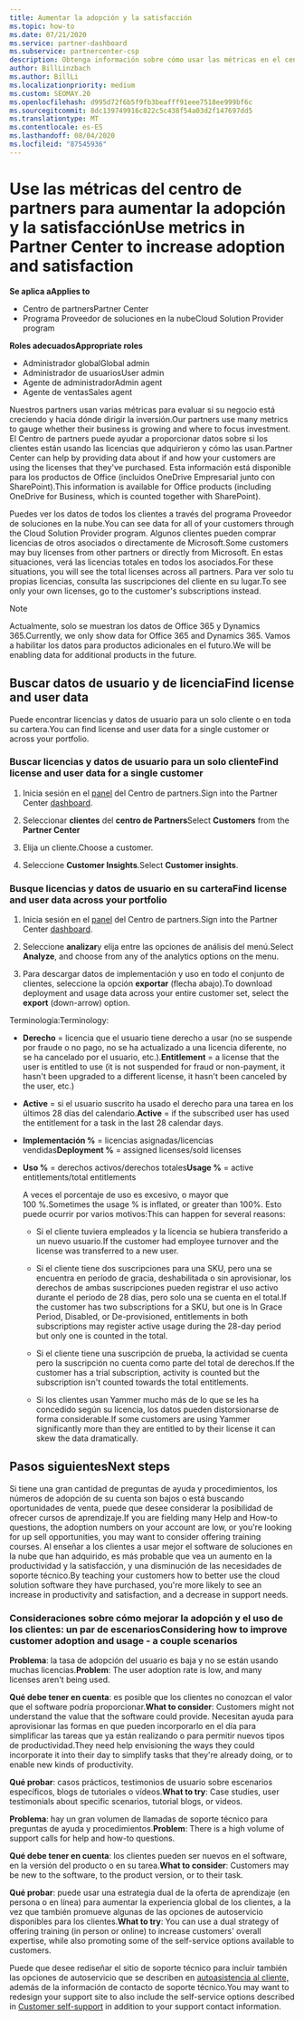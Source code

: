 ```yaml
---
title: Aumentar la adopción y la satisfacción
ms.topic: how-to
ms.date: 07/21/2020
ms.service: partner-dashboard
ms.subservice: partnercenter-csp
description: Obtenga información sobre cómo usar las métricas en el centro de Partners. Las métricas pueden mostrar si su negocio está creciendo, cómo los clientes usan sus licencias y dónde centrar la inversión.
author: BillLinzbach
ms.author: BillLi
ms.localizationpriority: medium
ms.custom: SEOMAY.20
ms.openlocfilehash: d995d72f6b5f9fb3beafff91eee7518ee999bf6c
ms.sourcegitcommit: 8dc139749916c822c5c438f54a03d2f147697dd5
ms.translationtype: MT
ms.contentlocale: es-ES
ms.lasthandoff: 08/04/2020
ms.locfileid: "87545936"
---
```

# <a name="use-metrics-in-partner-center-to-increase-adoption-and-satisfaction"></a><span data-ttu-id="e1d6f-104">Use las métricas del centro de partners para aumentar la adopción y la satisfacción</span><span class="sxs-lookup"><span data-stu-id="e1d6f-104">Use metrics in Partner Center to increase adoption and satisfaction</span></span>

<span data-ttu-id="e1d6f-105">**Se aplica a**</span><span class="sxs-lookup"><span data-stu-id="e1d6f-105">**Applies to**</span></span>

- <span data-ttu-id="e1d6f-106">Centro de partners</span><span class="sxs-lookup"><span data-stu-id="e1d6f-106">Partner Center</span></span>
- <span data-ttu-id="e1d6f-107">Programa Proveedor de soluciones en la nube</span><span class="sxs-lookup"><span data-stu-id="e1d6f-107">Cloud Solution Provider program</span></span>

<span data-ttu-id="e1d6f-108">**Roles adecuados**</span><span class="sxs-lookup"><span data-stu-id="e1d6f-108">**Appropriate roles**</span></span>

- <span data-ttu-id="e1d6f-109">Administrador global</span><span class="sxs-lookup"><span data-stu-id="e1d6f-109">Global admin</span></span>
- <span data-ttu-id="e1d6f-110">Administrador de usuarios</span><span class="sxs-lookup"><span data-stu-id="e1d6f-110">User admin</span></span>
- <span data-ttu-id="e1d6f-111">Agente de administrador</span><span class="sxs-lookup"><span data-stu-id="e1d6f-111">Admin agent</span></span>
- <span data-ttu-id="e1d6f-112">Agente de ventas</span><span class="sxs-lookup"><span data-stu-id="e1d6f-112">Sales agent</span></span>

<span data-ttu-id="e1d6f-113">Nuestros partners usan varias métricas para evaluar si su negocio está creciendo y hacia dónde dirigir la inversión.</span><span class="sxs-lookup"><span data-stu-id="e1d6f-113">Our partners use many metrics to gauge whether their business is growing and where to focus investment.</span></span> <span data-ttu-id="e1d6f-114">El Centro de partners puede ayudar a proporcionar datos sobre si los clientes están usando las licencias que adquirieron y cómo las usan.</span><span class="sxs-lookup"><span data-stu-id="e1d6f-114">Partner Center can help by providing data about if and how your customers are using the licenses that they've purchased.</span></span> <span data-ttu-id="e1d6f-115">Esta información está disponible para los productos de Office (incluidos OneDrive Empresarial junto con SharePoint).</span><span class="sxs-lookup"><span data-stu-id="e1d6f-115">This information is available for Office products (including OneDrive for Business, which is counted together with SharePoint).</span></span>

<span data-ttu-id="e1d6f-116">Puedes ver los datos de todos los clientes a través del programa Proveedor de soluciones en la nube.</span><span class="sxs-lookup"><span data-stu-id="e1d6f-116">You can see data for all of your customers through the Cloud Solution Provider program.</span></span> <span data-ttu-id="e1d6f-117">Algunos clientes pueden comprar licencias de otros asociados o directamente de Microsoft.</span><span class="sxs-lookup"><span data-stu-id="e1d6f-117">Some customers may buy licenses from other partners or directly from Microsoft.</span></span> <span data-ttu-id="e1d6f-118">En estas situaciones, verá las licencias totales en todos los asociados.</span><span class="sxs-lookup"><span data-stu-id="e1d6f-118">For these situations, you will see the total licenses across all partners.</span></span> <span data-ttu-id="e1d6f-119">Para ver solo tu propias licencias, consulta las suscripciones del cliente en su lugar.</span><span class="sxs-lookup"><span data-stu-id="e1d6f-119">To see only your own licenses, go to the customer's subscriptions instead.</span></span>

> [!NOTE]  
> <span data-ttu-id="e1d6f-120">Actualmente, solo se muestran los datos de Office 365 y Dynamics 365.</span><span class="sxs-lookup"><span data-stu-id="e1d6f-120">Currently, we only show data for Office 365 and Dynamics 365.</span></span> <span data-ttu-id="e1d6f-121">Vamos a habilitar los datos para productos adicionales en el futuro.</span><span class="sxs-lookup"><span data-stu-id="e1d6f-121">We will be enabling data for additional products in the future.</span></span>

## <a name="find-license-and-user-data"></a><span data-ttu-id="e1d6f-122">Buscar datos de usuario y de licencia</span><span class="sxs-lookup"><span data-stu-id="e1d6f-122">Find license and user data</span></span>

<span data-ttu-id="e1d6f-123">Puede encontrar licencias y datos de usuario para un solo cliente o en toda su cartera.</span><span class="sxs-lookup"><span data-stu-id="e1d6f-123">You can find license and user data for a single customer or across your portfolio.</span></span>

### <a name="find-license-and-user-data-for-a-single-customer"></a><span data-ttu-id="e1d6f-124">Buscar licencias y datos de usuario para un solo cliente</span><span class="sxs-lookup"><span data-stu-id="e1d6f-124">Find license and user data for a single customer</span></span>

1. <span data-ttu-id="e1d6f-125">Inicia sesión en el [panel](https://partner.microsoft.com/dashboard) del Centro de partners.</span><span class="sxs-lookup"><span data-stu-id="e1d6f-125">Sign into the Partner Center [dashboard](https://partner.microsoft.com/dashboard).</span></span>

2. <span data-ttu-id="e1d6f-126">Seleccionar **clientes** del **centro de Partners**</span><span class="sxs-lookup"><span data-stu-id="e1d6f-126">Select **Customers** from the **Partner Center**</span></span>

3. <span data-ttu-id="e1d6f-127">Elija un cliente.</span><span class="sxs-lookup"><span data-stu-id="e1d6f-127">Choose a customer.</span></span>

4. <span data-ttu-id="e1d6f-128">Seleccione **Customer Insights**.</span><span class="sxs-lookup"><span data-stu-id="e1d6f-128">Select **Customer insights**.</span></span>

### <a name="find-license-and-user-data-across-your-portfolio"></a><span data-ttu-id="e1d6f-129">Busque licencias y datos de usuario en su cartera</span><span class="sxs-lookup"><span data-stu-id="e1d6f-129">Find license and user data across your portfolio</span></span>

1. <span data-ttu-id="e1d6f-130">Inicia sesión en el [panel](https://partner.microsoft.com/dashboard) del Centro de partners.</span><span class="sxs-lookup"><span data-stu-id="e1d6f-130">Sign into the Partner Center [dashboard](https://partner.microsoft.com/dashboard).</span></span>

2. <span data-ttu-id="e1d6f-131">Seleccione **analizar**y elija entre las opciones de análisis del menú.</span><span class="sxs-lookup"><span data-stu-id="e1d6f-131">Select **Analyze**, and choose from any of the analytics options on the menu.</span></span>

3. <span data-ttu-id="e1d6f-132">Para descargar datos de implementación y uso en todo el conjunto de clientes, seleccione la opción **exportar** (flecha abajo).</span><span class="sxs-lookup"><span data-stu-id="e1d6f-132">To download deployment and usage data across your entire customer set, select the **export** (down-arrow) option.</span></span>

<span data-ttu-id="e1d6f-133">Terminología:</span><span class="sxs-lookup"><span data-stu-id="e1d6f-133">Terminology:</span></span>

- <span data-ttu-id="e1d6f-134">**Derecho** = licencia que el usuario tiene derecho a usar (no se suspende por fraude o no pago, no se ha actualizado a una licencia diferente, no se ha cancelado por el usuario, etc.).</span><span class="sxs-lookup"><span data-stu-id="e1d6f-134">**Entitlement** = a license that the user is entitled to use (it is not suspended for fraud or non-payment, it hasn't been upgraded to a different license, it hasn't been canceled by the user, etc.)</span></span>

- <span data-ttu-id="e1d6f-135">**Active** = si el usuario suscrito ha usado el derecho para una tarea en los últimos 28 días del calendario.</span><span class="sxs-lookup"><span data-stu-id="e1d6f-135">**Active** = if the subscribed user has used the entitlement for a task in the last 28 calendar days.</span></span>

- <span data-ttu-id="e1d6f-136">**Implementación %** = licencias asignadas/licencias vendidas</span><span class="sxs-lookup"><span data-stu-id="e1d6f-136">**Deployment %** = assigned licenses/sold licenses</span></span>

- <span data-ttu-id="e1d6f-137">**Uso %** = derechos activos/derechos totales</span><span class="sxs-lookup"><span data-stu-id="e1d6f-137">**Usage %** = active entitlements/total entitlements</span></span>

   <span data-ttu-id="e1d6f-138">A veces el porcentaje de uso es excesivo, o mayor que 100 %.</span><span class="sxs-lookup"><span data-stu-id="e1d6f-138">Sometimes the usage % is inflated, or greater than 100%.</span></span> <span data-ttu-id="e1d6f-139">Esto puede ocurrir por varios motivos:</span><span class="sxs-lookup"><span data-stu-id="e1d6f-139">This can happen for several reasons:</span></span>

  - <span data-ttu-id="e1d6f-140">Si el cliente tuviera empleados y la licencia se hubiera transferido a un nuevo usuario.</span><span class="sxs-lookup"><span data-stu-id="e1d6f-140">If the customer had employee turnover and the license was transferred to a new user.</span></span>

  - <span data-ttu-id="e1d6f-141">Si el cliente tiene dos suscripciones para una SKU, pero una se encuentra en período de gracia, deshabilitada o sin aprovisionar, los derechos de ambas suscripciones pueden registrar el uso activo durante el período de 28 días, pero solo una se cuenta en el total.</span><span class="sxs-lookup"><span data-stu-id="e1d6f-141">If the customer has two subscriptions for a SKU, but one is In Grace Period, Disabled, or De-provisioned, entitlements in both subscriptions may register active usage during the 28-day period but only one is counted in the total.</span></span>

  - <span data-ttu-id="e1d6f-142">Si el cliente tiene una suscripción de prueba, la actividad se cuenta pero la suscripción no cuenta como parte del total de derechos.</span><span class="sxs-lookup"><span data-stu-id="e1d6f-142">If the customer has a trial subscription, activity is counted but the subscription isn't counted towards the total entitlements.</span></span>

  - <span data-ttu-id="e1d6f-143">Si los clientes usan Yammer mucho más de lo que se les ha concedido según su licencia, los datos pueden distorsionarse de forma considerable.</span><span class="sxs-lookup"><span data-stu-id="e1d6f-143">If some customers are using Yammer significantly more than they are entitled to by their license it can skew the data dramatically.</span></span>

## <a name="next-steps"></a><span data-ttu-id="e1d6f-144">Pasos siguientes</span><span class="sxs-lookup"><span data-stu-id="e1d6f-144">Next steps</span></span>

<span data-ttu-id="e1d6f-145">Si tiene una gran cantidad de preguntas de ayuda y procedimientos, los números de adopción de su cuenta son bajos o está buscando oportunidades de venta, puede que desee considerar la posibilidad de ofrecer cursos de aprendizaje.</span><span class="sxs-lookup"><span data-stu-id="e1d6f-145">If you are fielding many Help and How-to questions, the adoption numbers on your account are low, or you're looking for up sell opportunities, you may want to consider offering training courses.</span></span> <span data-ttu-id="e1d6f-146">Al enseñar a los clientes a usar mejor el software de soluciones en la nube que han adquirido, es más probable que vea un aumento en la productividad y la satisfacción, y una disminución de las necesidades de soporte técnico.</span><span class="sxs-lookup"><span data-stu-id="e1d6f-146">By teaching your customers how to better use the cloud solution software they have purchased, you're more likely to see an increase in productivity and satisfaction, and a decrease in support needs.</span></span>

### <a name="considering-how-to-improve-customer-adoption-and-usage---a-couple-scenarios"></a><span data-ttu-id="e1d6f-147">Consideraciones sobre cómo mejorar la adopción y el uso de los clientes: un par de escenarios</span><span class="sxs-lookup"><span data-stu-id="e1d6f-147">Considering how to improve customer adoption and usage - a couple scenarios</span></span>

<span data-ttu-id="e1d6f-148">**Problema**: la tasa de adopción del usuario es baja y no se están usando muchas licencias.</span><span class="sxs-lookup"><span data-stu-id="e1d6f-148">**Problem**: The user adoption rate is low, and many licenses aren't being used.</span></span>

<span data-ttu-id="e1d6f-149">**Qué debe tener en cuenta**: es posible que los clientes no conozcan el valor que el software podría proporcionar.</span><span class="sxs-lookup"><span data-stu-id="e1d6f-149">**What to consider**: Customers might not understand the value that the software could provide.</span></span> <span data-ttu-id="e1d6f-150">Necesitan ayuda para aprovisionar las formas en que pueden incorporarlo en el día para simplificar las tareas que ya están realizando o para permitir nuevos tipos de productividad.</span><span class="sxs-lookup"><span data-stu-id="e1d6f-150">They need help envisioning the ways they could incorporate it into their day to simplify tasks that they're already doing, or to enable new kinds of productivity.</span></span>

<span data-ttu-id="e1d6f-151">**Qué probar**: casos prácticos, testimonios de usuario sobre escenarios específicos, blogs de tutoriales o vídeos.</span><span class="sxs-lookup"><span data-stu-id="e1d6f-151">**What to try**: Case studies, user testimonials about specific scenarios, tutorial blogs, or videos.</span></span>

<span data-ttu-id="e1d6f-152">**Problema**: hay un gran volumen de llamadas de soporte técnico para preguntas de ayuda y procedimientos.</span><span class="sxs-lookup"><span data-stu-id="e1d6f-152">**Problem**: There is a high volume of support calls for help and how-to questions.</span></span>

<span data-ttu-id="e1d6f-153">**Qué debe tener en cuenta**: los clientes pueden ser nuevos en el software, en la versión del producto o en su tarea.</span><span class="sxs-lookup"><span data-stu-id="e1d6f-153">**What to consider**: Customers may be new to the software, to the product version, or to their task.</span></span>

<span data-ttu-id="e1d6f-154">**Qué probar**: puede usar una estrategia dual de la oferta de aprendizaje (en persona o en línea) para aumentar la experiencia global de los clientes, a la vez que también promueve algunas de las opciones de autoservicio disponibles para los clientes.</span><span class="sxs-lookup"><span data-stu-id="e1d6f-154">**What to try**: You can use a dual strategy of offering training (in person or online) to increase customers' overall expertise, while also promoting some of the self-service options available to customers.</span></span>

<span data-ttu-id="e1d6f-155">Puede que desee rediseñar el sitio de soporte técnico para incluir también las opciones de autoservicio que se describen en [autoasistencia al cliente,](customer-self-support.md) además de la información de contacto de soporte técnico.</span><span class="sxs-lookup"><span data-stu-id="e1d6f-155">You may want to redesign your support site to also include the self-service options described in [Customer self-support](customer-self-support.md) in addition to your support contact information.</span></span>

